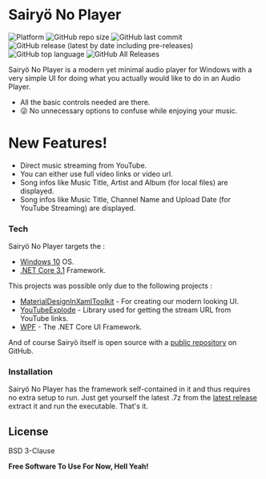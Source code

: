 # Sairyö No Player
![Platform](https://img.shields.io/badge/platform-win--32%20%7C%20win--64-orange)  ![GitHub repo size](https://img.shields.io/github/repo-size/Sairyo-No-Developers/desktop-audio-player) ![GitHub last commit](https://img.shields.io/github/last-commit/Sairyo-No-Developers/desktop-audio-player) ![GitHub release (latest by date including pre-releases)](https://img.shields.io/github/v/release/Sairyo-No-Developers/desktop-audio-player?include_prereleases) ![GitHub top language](https://img.shields.io/github/languages/top/Sairyo-No-Developers/desktop-audio-player) ![GitHub All Releases](https://img.shields.io/github/downloads/Sairyo-No-Developers/desktop-audio-player/total) 

Sairyö No Player is a modern yet minimal audio player for Windows with a very simple UI for doing what you actually would like to do in an Audio Player.

  - All the basic controls needed are there.
  - 😜 No unnecessary options to confuse while enjoying your music.

# New Features!

  - Direct music streaming from YouTube.
  - You can either use full video links or video url.
  - Song infos like Music Title, Artist and Album (for local files) are displayed.
  - Song infos like Music Title, Channel Name and Upload Date (for YouTube Streaming) are displayed.


### Tech

Sairyö No Player targets the :
* [Windows 10](https://www.microsoft.com/en-in/software-download/windows10) OS.
* [.NET Core 3.1](https://dotnet.microsoft.com/download/dotnet-core/3.1) Framework.

This projects was possible only due to the following projects :

* [MaterialDesignInXamlToolkit](https://github.com/MaterialDesignInXAML/MaterialDesignInXamlToolkit) - For creating our modern looking UI.
* [YouTubeExplode](https://github.com/Tyrrrz/YoutubeExplode) - Library used for getting the stream URL from YouTube links.
* [WPF](https://github.com/dotnet/wpf) - The .NET Core UI Framework.

And of course Sairyö itself is open source with a [public repository](https://github.com/abhishekadhikari23/desktop-audio-player)
 on GitHub.

### Installation

Sairyö No Player has the framework self-contained in it and thus requires no extra setup to run. Just get yourself the latest .7z from the [latest release](https://github.com/abhishekadhikari23/desktop-audio-player/releases) extract it and run the executable. That's it.

License
----

BSD 3-Clause


**Free Software To Use For Now, Hell Yeah!**

